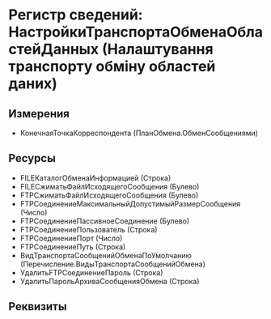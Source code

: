 ﻿# Регистр сведений: НастройкиТранспортаОбменаОбластейДанных (Налаштування транспорту обміну областей даних)

## Измерения

- КонечнаяТочкаКорреспондента (ПланОбмена.ОбменСообщениями)

## Ресурсы

- FILEКаталогОбменаИнформацией (Строка)
- FILEСжиматьФайлИсходящегоСообщения (Булево)
- FTPСжиматьФайлИсходящегоСообщения (Булево)
- FTPСоединениеМаксимальныйДопустимыйРазмерСообщения (Число)
- FTPСоединениеПассивноеСоединение (Булево)
- FTPСоединениеПользователь (Строка)
- FTPСоединениеПорт (Число)
- FTPСоединениеПуть (Строка)
- ВидТранспортаСообщенийОбменаПоУмолчанию (Перечисление.ВидыТранспортаСообщенийОбмена)
- УдалитьFTPСоединениеПароль (Строка)
- УдалитьПарольАрхиваСообщенияОбмена (Строка)

## Реквизиты


